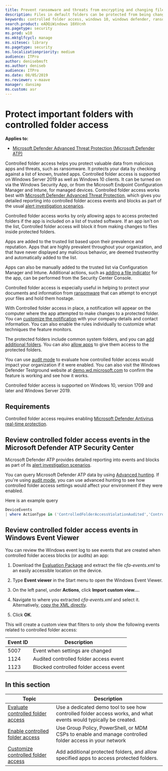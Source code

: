 ```yaml
---
title: Prevent ransomware and threats from encrypting and changing files
description: Files in default folders can be protected from being changed by malicious apps. This can help prevent ransomware from encrypting your files.
keywords: controlled folder access, windows 10, windows defender, ransomware, protect, files, folders
search.product: eADQiWindows 10XVcnh
ms.pagetype: security
ms.prod: w10
ms.mktglfcycl: manage
ms.sitesec: library
ms.pagetype: security
ms.localizationpriority: medium
audience: ITPro
author: denisebmsft
ms.author: deniseb
audience: ITPro
ms.date: 08/05/2019
ms.reviewer: v-maave
manager: dansimp
ms.custom: asr
---
```


# Protect important folders with controlled folder access

**Applies to:**

- [Microsoft Defender Advanced Threat Protection (Microsoft Defender ATP)](https://go.microsoft.com/fwlink/p/?linkid=2069559)

Controlled folder access helps you protect valuable data from malicious apps and threats, such as ransomware. It protects your data by checking against a list of known, trusted apps. Controlled folder access is supported on Windows Server 2019 as well as Windows 10 clients. It can be turned on via the Windows Security App, or from the Microsoft Endpoint Configuration Manager and Intune, for managed devices. Controlled folder access works best with [Microsoft Defender Advanced Threat Protection](../microsoft-defender-atp/microsoft-defender-advanced-threat-protection.md), which gives you detailed reporting into controlled folder access events and blocks as part of the usual [alert investigation scenarios](../microsoft-defender-atp/investigate-alerts.md).

Controlled folder access works by only allowing apps to access protected folders if the app is included on a list of trusted software. If an app isn't on the list, Controlled folder access will block it from making changes to files inside protected folders.

Apps are added to the trusted list based upon their prevalence and reputation. Apps that are highly prevalent throughout your organization, and that have never displayed any malicious behavior, are deemed trustworthy and automatically added to the list.

Apps can also be manually added to the trusted list via Configuration Manager and Intune. Additional actions, such as [adding a file indicator](../microsoft-defender-atp/respond-file-alerts.md#add-indicator-to-block-or-allow-a-file) for the app, can be performed from the Security Center Console.

Controlled folder access is especially useful in helping to protect your documents and information from [ransomware](https://www.microsoft.com/wdsi/threats/ransomware) that can attempt to encrypt your files and hold them hostage.

With Controlled folder access in place, a notification will appear on the computer where the app attempted to make changes to a protected folder. You can [customize the notification](customize-attack-surface-reduction.md#customize-the-notification) with your company details and contact information. You can also enable the rules individually to customize what techniques the feature monitors.

The protected folders include common system folders, and you can [add additional folders](customize-controlled-folders.md#protect-additional-folders). You can also [allow apps](customize-controlled-folders.md#allow-specific-apps-to-make-changes-to-controlled-folders) to give them access to the protected folders.

You can use [audit mode](audit-windows-defender.md) to evaluate how controlled folder access would impact your organization if it were enabled. You can also visit the Windows Defender Testground website at [demo.wd.microsoft.com](https://demo.wd.microsoft.com?ocid=cx-wddocs-testground) to confirm the feature is working and see how it works.

Controlled folder access is supported on Windows 10, version 1709 and later and Windows Server 2019.

## Requirements

Controlled folder access requires enabling [Microsoft Defender Antivirus real-time protection](../microsoft-defender-antivirus/configure-real-time-protection-microsoft-defender-antivirus.md).

## Review controlled folder access events in the Microsoft Defender ATP Security Center

Microsoft Defender ATP provides detailed reporting into events and blocks as part of its [alert investigation scenarios](../microsoft-defender-atp/investigate-alerts.md).

You can query Microsoft Defender ATP data by using [Advanced hunting](https://docs.microsoft.com/windows/security/threat-protection/microsoft-defender-atp/advanced-hunting-windows-defender-advanced-threat-protection). If you're using [audit mode](audit-windows-defender.md), you can use advanced hunting to see how controlled folder access settings would affect your environment if they were enabled.

Here is an example query

```PowerShell
DeviceEvents
| where ActionType in ('ControlledFolderAccessViolationAudited','ControlledFolderAccessViolationBlocked')
```

## Review controlled folder access events in Windows Event Viewer

You can review the Windows event log to see events that are created when controlled folder access blocks (or audits) an app:

1. Download the [Evaluation Package](https://aka.ms/mp7z2w) and extract the file *cfa-events.xml* to an easily accessible location on the device.

2. Type **Event viewer** in the Start menu to open the Windows Event Viewer.

3. On the left panel, under **Actions**, click **Import custom view...**.

4. Navigate to where you extracted *cfa-events.xml* and select it. Alternatively, [copy the XML directly](event-views.md).

5. Click **OK**.

This will create a custom view that filters to only show the following events related to controlled folder access:

Event ID | Description
-|-
5007 | Event when settings are changed
1124 | Audited controlled folder access event
1123 | Blocked controlled folder access event

## In this section

Topic | Description
-|-
[Evaluate controlled folder access](evaluate-controlled-folder-access.md) | Use a dedicated demo tool to see how controlled folder access works, and what events would typically be created.
[Enable controlled folder access](enable-controlled-folders.md) | Use Group Policy, PowerShell, or MDM CSPs to enable and manage controlled folder access in your network
[Customize controlled folder access](customize-controlled-folders.md) | Add additional protected folders, and allow specified apps to access protected folders.

